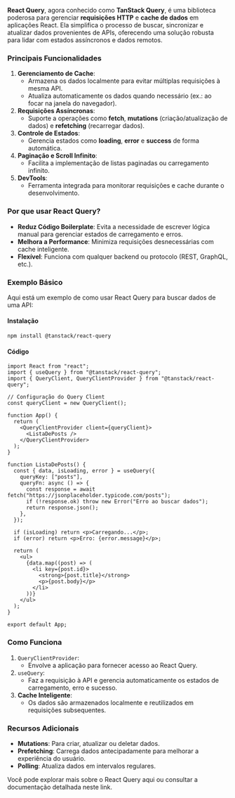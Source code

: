 **React Query**, agora conhecido como **TanStack Query**, é uma biblioteca poderosa para gerenciar **requisições HTTP** e **cache de dados** em aplicações React. Ela simplifica o processo de buscar, sincronizar e atualizar dados provenientes de APIs, oferecendo uma solução robusta para lidar com estados assíncronos e dados remotos.

### **Principais Funcionalidades**

1. **Gerenciamento de Cache**:
    - Armazena os dados localmente para evitar múltiplas requisições à mesma API.
    - Atualiza automaticamente os dados quando necessário (ex.: ao focar na janela do navegador).
2. **Requisições Assíncronas**:
    - Suporte a operações como **fetch**, **mutations** (criação/atualização de dados) e **refetching** (recarregar dados).
3. **Controle de Estados**:
    - Gerencia estados como **loading**, **error** e **success** de forma automática.
4. **Paginação e Scroll Infinito**:
    - Facilita a implementação de listas paginadas ou carregamento infinito.
5. **DevTools**:
    - Ferramenta integrada para monitorar requisições e cache durante o desenvolvimento.

### **Por que usar React Query?**

- **Reduz Código Boilerplate**: Evita a necessidade de escrever lógica manual para gerenciar estados de carregamento e erros.
- **Melhora a Performance**: Minimiza requisições desnecessárias com cache inteligente.
- **Flexível**: Funciona com qualquer backend ou protocolo (REST, GraphQL, etc.).

### **Exemplo Básico**

Aqui está um exemplo de como usar React Query para buscar dados de uma API:

#### **Instalação**

```
npm install @tanstack/react-query
```

#### **Código**

```
import React from "react";
import { useQuery } from "@tanstack/react-query";
import { QueryClient, QueryClientProvider } from "@tanstack/react-query";

// Configuração do Query Client
const queryClient = new QueryClient();

function App() {
  return (
    <QueryClientProvider client={queryClient}>
      <ListaDePosts />
    </QueryClientProvider>
  );
}

function ListaDePosts() {
  const { data, isLoading, error } = useQuery({
    queryKey: ["posts"],
    queryFn: async () => {
      const response = await fetch("https://jsonplaceholder.typicode.com/posts");
      if (!response.ok) throw new Error("Erro ao buscar dados");
      return response.json();
    },
  });

  if (isLoading) return <p>Carregando...</p>;
  if (error) return <p>Erro: {error.message}</p>;

  return (
    <ul>
      {data.map((post) => (
        <li key={post.id}>
          <strong>{post.title}</strong>
          <p>{post.body}</p>
        </li>
      ))}
    </ul>
  );
}

export default App;
```

### **Como Funciona**

1. `QueryClientProvider`:
    - Envolve a aplicação para fornecer acesso ao React Query.
2. `useQuery`:
    - Faz a requisição à API e gerencia automaticamente os estados de carregamento, erro e sucesso.
3. **Cache Inteligente**:
    - Os dados são armazenados localmente e reutilizados em requisições subsequentes.

### **Recursos Adicionais**

- **Mutations**: Para criar, atualizar ou deletar dados.
- **Prefetching**: Carrega dados antecipadamente para melhorar a experiência do usuário.
- **Polling**: Atualiza dados em intervalos regulares.

Você pode explorar mais sobre o React Query aqui ou consultar a documentação detalhada neste link.



